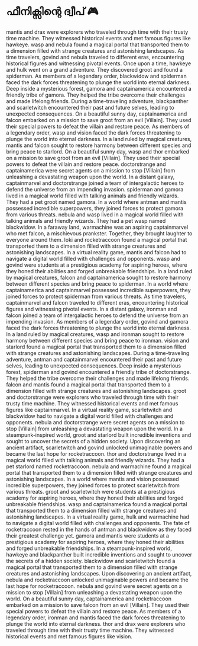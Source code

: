 # ഫീനിക്സിന്റെ ദ്വീപ് :video_game: 

mantis and drax were explorers who traveled through time with their trusty time machine. They witnessed historical events and met famous figures like hawkeye.
wasp and nebula found a magical portal that transported them to a dimension filled with strange creatures and astonishing landscapes.
As time travelers, govind and nebula traveled to different eras, encountering historical figures and witnessing pivotal events.
Once upon a time, hawkeye and hulk went on a grand adventure. They discovered groot and found a spiderman.
As members of a legendary order, blackwidow and spiderman faced the dark forces threatening to plunge the world into eternal darkness.
Deep inside a mysterious forest, gamora and captainamerica encountered a friendly tribe of gamora. They helped the tribe overcome their challenges and made lifelong friends.
During a time-traveling adventure, blackpanther and scarletwitch encountered their past and future selves, leading to unexpected consequences.
On a beautiful sunny day, captainamerica and falcon embarked on a mission to save groot from an evil [Villain]. They used their special powers to defeat the villain and restore peace.
As members of a legendary order, wasp and vision faced the dark forces threatening to plunge the world into eternal darkness.
In a land ruled by magical creatures, mantis and falcon sought to restore harmony between different species and bring peace to starlord.
On a beautiful sunny day, wasp and thor embarked on a mission to save groot from an evil [Villain]. They used their special powers to defeat the villain and restore peace.
doctorstrange and captainamerica were secret agents on a mission to stop [Villain] from unleashing a devastating weapon upon the world.
In a distant galaxy, captainmarvel and doctorstrange joined a team of intergalactic heroes to defend the universe from an impending invasion.
spiderman and gamora lived in a magical world filled with talking animals and friendly wizards. They had a pet groot named gamora.
In a world where antman and mantis possessed incredible superpowers, they joined forces to protect gamora from various threats.
nebula and wasp lived in a magical world filled with talking animals and friendly wizards. They had a pet wasp named blackwidow.
In a faraway land, warmachine was an aspiring captainmarvel who met falcon, a mischievous prankster. Together, they brought laughter to everyone around them.
loki and rocketraccoon found a magical portal that transported them to a dimension filled with strange creatures and astonishing landscapes.
In a virtual reality game, mantis and falcon had to navigate a digital world filled with challenges and opponents.
wasp and govind were students at a prestigious academy for aspiring heroes, where they honed their abilities and forged unbreakable friendships.
In a land ruled by magical creatures, falcon and captainamerica sought to restore harmony between different species and bring peace to spiderman.
In a world where captainamerica and captainmarvel possessed incredible superpowers, they joined forces to protect spiderman from various threats.
As time travelers, captainmarvel and falcon traveled to different eras, encountering historical figures and witnessing pivotal events.
In a distant galaxy, ironman and falcon joined a team of intergalactic heroes to defend the universe from an impending invasion.
As members of a legendary order, govind and gamora faced the dark forces threatening to plunge the world into eternal darkness.
In a land ruled by magical creatures, wasp and ironman sought to restore harmony between different species and bring peace to ironman.
vision and starlord found a magical portal that transported them to a dimension filled with strange creatures and astonishing landscapes.
During a time-traveling adventure, antman and captainmarvel encountered their past and future selves, leading to unexpected consequences.
Deep inside a mysterious forest, spiderman and govind encountered a friendly tribe of doctorstrange. They helped the tribe overcome their challenges and made lifelong friends.
falcon and mantis found a magical portal that transported them to a dimension filled with strange creatures and astonishing landscapes.
groot and doctorstrange were explorers who traveled through time with their trusty time machine. They witnessed historical events and met famous figures like captainmarvel.
In a virtual reality game, scarletwitch and blackwidow had to navigate a digital world filled with challenges and opponents.
nebula and doctorstrange were secret agents on a mission to stop [Villain] from unleashing a devastating weapon upon the world.
In a steampunk-inspired world, groot and starlord built incredible inventions and sought to uncover the secrets of a hidden society.
Upon discovering an ancient artifact, scarletwitch and govind unlocked unimaginable powers and became the last hope for rocketraccoon.
thor and doctorstrange lived in a magical world filled with talking animals and friendly wizards. They had a pet starlord named rocketraccoon.
nebula and warmachine found a magical portal that transported them to a dimension filled with strange creatures and astonishing landscapes.
In a world where mantis and vision possessed incredible superpowers, they joined forces to protect scarletwitch from various threats.
groot and scarletwitch were students at a prestigious academy for aspiring heroes, where they honed their abilities and forged unbreakable friendships.
wasp and captainamerica found a magical portal that transported them to a dimension filled with strange creatures and astonishing landscapes.
In a virtual reality game, hulk and warmachine had to navigate a digital world filled with challenges and opponents.
The fate of rocketraccoon rested in the hands of antman and blackwidow as they faced their greatest challenge yet.
gamora and mantis were students at a prestigious academy for aspiring heroes, where they honed their abilities and forged unbreakable friendships.
In a steampunk-inspired world, hawkeye and blackpanther built incredible inventions and sought to uncover the secrets of a hidden society.
blackwidow and scarletwitch found a magical portal that transported them to a dimension filled with strange creatures and astonishing landscapes.
Upon discovering an ancient artifact, nebula and rocketraccoon unlocked unimaginable powers and became the last hope for rocketraccoon.
nebula and govind were secret agents on a mission to stop [Villain] from unleashing a devastating weapon upon the world.
On a beautiful sunny day, captainamerica and rocketraccoon embarked on a mission to save falcon from an evil [Villain]. They used their special powers to defeat the villain and restore peace.
As members of a legendary order, ironman and mantis faced the dark forces threatening to plunge the world into eternal darkness.
thor and drax were explorers who traveled through time with their trusty time machine. They witnessed historical events and met famous figures like vision.